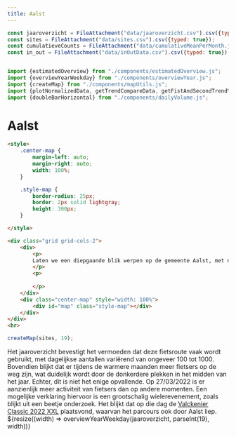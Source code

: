 ```yaml
---
title: Aalst
---
```


```js
const jaaroverzicht = FileAttachment("data/jaaroverzicht.csv").csv({typed: true});
const sites = FileAttachment("data/sites.csv").csv({typed: true});
const cumulatieveCounts = FileAttachment("data/cumulativeMeanPerMonth.json").json();
const in_out = FileAttachment("data/inOutData.csv").csv({typed: true});


import {estimatedOverview} from "./components/estimatedOverview.js";
import {overviewYearWeekday} from "./components/overviewYear.js";
import {createMap} from "./components/mapUtils.js";
import {plotNormalizedData, getTrendCompareData, getFistAndSecondTrendYears} from './components/historyPlot.js';
import {doubleBarHorizontal} from "./components/dailyVolume.js";

```

# Aalst

```html
<style>
    .center-map {
        margin-left: auto;
        margin-right: auto;
        width: 100%;
    }

    .style-map {
        border-radius: 25px;
        border: 2px solid lightgray;
        height: 300px;
    }

</style>

<div class="grid grid-cols-2">
    <div>
        <p>
        Laten we een diepgaande blik werpen op de gemeente Aalst, met name op de locatie Aalst 1. Deze bevindt zich langs een fietsautostrade (F414 Aalst – Zottegem). Aangezien dit een belangrijke verbindingsweg is, verwachten we dat deze locatie veel gebruikt wordt door fietsers.
        </p>
        <p>
            
        </p>
    </div>
    <div class="center-map" style="width: 100%">
        <div id="map" class="style-map"></div>
    </div>
</div>
<hr>
```

```js
createMap(sites, 19);
```

<div>
    <div>
        Het jaaroverzicht bevestigt het vermoeden dat deze fietsroute vaak wordt gebruikt, met dagelijkse aantallen variërend van ongeveer 100 tot 1000. Bovendien blijkt dat er tijdens de warmere maanden meer fietsers op de weg zijn, wat duidelijk wordt door de donkerdere plekken in het midden van het jaar. Echter, dit is niet het enige opvallende. Op 27/03/2022 is er aanzienlijk meer activiteit van fietsers dan op andere momenten. Een mogelijke verklaring hiervoor is een grootschalig wielerevenement, zoals blijkt uit een beetje onderzoek. Het blijkt dat op die dag de <a href="https://valckenier.be/nl/nieuws/1700-deelnemers-en-veel-sfeer-dit-was-de-valckenier-classic-2022-xxl">Valckenier Classic 2022 XXL</a> plaatsvond, waarvan het parcours ook door Aalst liep.
    </div>
    <div class="grid grid-cols-1">
        <div class="card">
            ${resize((width) => overviewYearWeekday(jaaroverzicht, parseInt(19), width))}
        </div>
    </div>
</div>